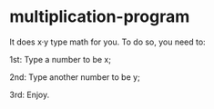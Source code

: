 # multiplication-program
It does x·y type math for you.
To do so, you need to:

1st: Type a number to be x;

2nd: Type another number to be y;

3rd: Enjoy.
